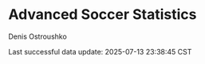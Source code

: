 # Advanced Soccer Statistics
Denis Ostroushko

<!-- gfm -->

Last successful data update: 2025-07-13 23:38:45 CST
